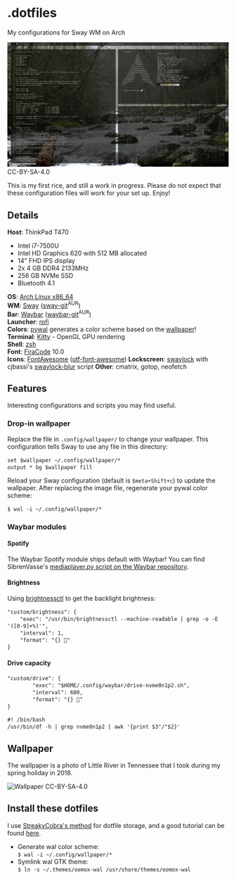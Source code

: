 # .dotfiles
My configurations for Sway WM on Arch

![Screenshot](/screenshot.png?raw=true)
CC-BY-SA-4.0

This is my first rice, and still a work in progress. Please do not expect that these configuration files will work for your set up. Enjoy!

## Details
**Host**: ThinkPad T470
* Intel i7-7500U
* Intel HD Graphics 620 with 512 MB allocated
* 14" FHD IPS display
* 2x 4 GB DDR4 2133MHz
* 256 GB NVMe SSD
* Bluetooth 4.1

**OS**: [Arch Linux x86_64](https://www.archlinux.org/)<br />
**WM**: [Sway](https://swaywm.org/) ([sway-git](https://aur.archlinux.org/packages/sway-git/)<sup>AUR</sup>)<br />
**Bar**: [Waybar](https://github.com/alexays/waybar) ([waybar-git](https://aur.archlinux.org/packages/waybar-git)<sup>AUR</sup>)<br />
**Launcher**: [rofi](https://github.com/DaveDavenport/rofi)<br />
**Colors**: [pywal](https://github.com/dylanaraps/pywal) generates a color scheme based on the [wallpaper](#drop-in-wallpaper)!<br />
**Terminal**: [Kitty](https://sw.kovidgoyal.net/kitty/) - OpenGL GPU rendering <br />
**Shell**: [zsh](http://zsh.sourceforge.net/)<br />
**Font**: [FiraCode](https://github.com/tonsky/FiraCode) 10.0<br />
**Icons**: [FontAwesome](https://fontawesome.com/) ([otf-font-awesome](https://www.archlinux.org/packages/community/any/otf-font-awesome/))
**Lockscreen**: [swaylock](https://github.com/swaywm/swaylock) with cjbassi's [swaylock-blur](https://github.com/cjbassi/swaylock-blur) script
**Other**: cmatrix, gotop, neofetch

## Features
Interesting configurations and scripts you may find useful.

### Drop-in wallpaper
Replace the file in `.config/wallpaper/` to change your wallpaper. This configuration tells Sway to use any file in this directory:

```
set $wallpaper ~/.config/wallpaper/*
output * bg $wallpaper fill
```

Reload your Sway configuration (default is `$meta+Shift+c`) to update the wallpaper. After replacing the image file, regenerate your pywal color scheme:

```
$ wal -i ~/.config/wallpaper/*
```

### Waybar modules
#### Spotify
The Waybar Spotify module ships default with Waybar! You can find SibrenVasse's [mediaplayer.py script on the Waybar repository](https://github.com/Alexays/Waybar/blob/master/resources/custom_modules/mediaplayer.py).

#### Brightness 
Using [brightnessctl](https://github.com/Hummer12007/brightnessctl) to get the backlight brightness:

```
"custom/brightness": {
	"exec": "/usr/bin/brightnessctl --machine-readable | grep -o -E '([0-9]+%)'",
	"interval": 1,
	"format": "{} "
} 
```

#### Drive capacity
```
"custom/drive": {
        "exec": "$HOME/.config/waybar/drive-nvme0n1p2.sh",
        "interval": 600,
        "format": "{} "
}
```

```
#! /bin/bash
/usr/bin/df -h | grep nvme0n1p2 | awk '{print $3"/"$2}'
```

## Wallpaper
The wallpaper is a photo of Little River in Tennessee that I took during my spring holiday in 2018.

![Wallpaper](/.config/wallpaper/DSC_0140_edit.jpg?raw=true)
CC-BY-SA-4.0

## Install these dotfiles
I use [StreakyCobra's method](https://news.ycombinator.com/item?id=11071754) for dotfile storage, and a good tutorial can be found [here](https://developer.atlassiancom/blog/2016/02/best-way-to-store-dotfiles-git-bare-repo).

* Generate wal color scheme:<br />
`$ wal -i ~/.config/wallpaper/*`
* Symlink wal GTK theme:<br />
`$ ln -s ~/.themes/oomox-wal /usr/share/themes/oomox-wal`
